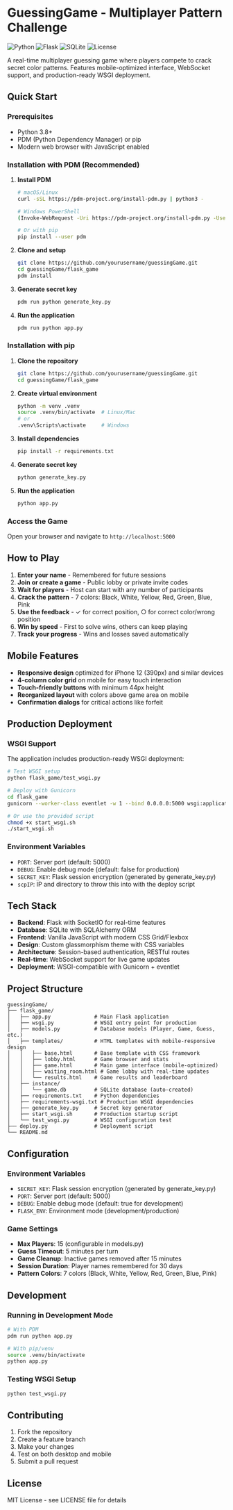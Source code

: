 # GuessingGame - Multiplayer Pattern Challenge

![Python](https://img.shields.io/badge/python-v3.8+-blue.svg)
![Flask](https://img.shields.io/badge/flask-v2.0+-green.svg)
![SQLite](https://img.shields.io/badge/sqlite-v3-lightgrey.svg)
![License](https://img.shields.io/badge/license-MIT-blue.svg)

A real-time multiplayer guessing game where players compete to crack secret color patterns. Features mobile-optimized interface, WebSocket support, and production-ready WSGI deployment.

## Quick Start

### Prerequisites
- Python 3.8+
- PDM (Python Dependency Manager) or pip
- Modern web browser with JavaScript enabled

### Installation with PDM (Recommended)

1. **Install PDM**
   ```bash
   # macOS/Linux
   curl -sSL https://pdm-project.org/install-pdm.py | python3 -
   
   # Windows PowerShell
   (Invoke-WebRequest -Uri https://pdm-project.org/install-pdm.py -UseBasicParsing).Content | python -
   
   # Or with pip
   pip install --user pdm
   ```

2. **Clone and setup**
   ```bash
   git clone https://github.com/yourusername/guessingGame.git
   cd guessingGame/flask_game
   pdm install
   ```

3. **Generate secret key**
   ```bash
   pdm run python generate_key.py
   ```

4. **Run the application**
   ```bash
   pdm run python app.py
   ```

### Installation with pip

1. **Clone the repository**
   ```bash
   git clone https://github.com/yourusername/guessingGame.git
   cd guessingGame/flask_game
   ```

2. **Create virtual environment**
   ```bash
   python -m venv .venv
   source .venv/bin/activate  # Linux/Mac
   # or
   .venv\Scripts\activate     # Windows
   ```

3. **Install dependencies**
   ```bash
   pip install -r requirements.txt
   ```

4. **Generate secret key**
   ```bash
   python generate_key.py
   ```

5. **Run the application**
   ```bash
   python app.py
   ```

### Access the Game
Open your browser and navigate to `http://localhost:5000`

## How to Play

1. **Enter your name** - Remembered for future sessions
2. **Join or create a game** - Public lobby or private invite codes
3. **Wait for players** - Host can start with any number of participants
4. **Crack the pattern** - 7 colors: Black, White, Yellow, Red, Green, Blue, Pink
5. **Use the feedback** - ✓ for correct position, ○ for correct color/wrong position
6. **Win by speed** - First to solve wins, others can keep playing
7. **Track your progress** - Wins and losses saved automatically

## Mobile Features

- **Responsive design** optimized for iPhone 12 (390px) and similar devices
- **4-column color grid** on mobile for easy touch interaction
- **Touch-friendly buttons** with minimum 44px height
- **Reorganized layout** with colors above game area on mobile
- **Confirmation dialogs** for critical actions like forfeit

## Production Deployment

### WSGI Support
The application includes production-ready WSGI deployment:

```bash
# Test WSGI setup
python flask_game/test_wsgi.py

# Deploy with Gunicorn
cd flask_game
gunicorn --worker-class eventlet -w 1 --bind 0.0.0.0:5000 wsgi:application

# Or use the provided script
chmod +x start_wsgi.sh
./start_wsgi.sh
```

### Environment Variables
- `PORT`: Server port (default: 5000)
- `DEBUG`: Enable debug mode (default: false for production)
- `SECRET_KEY`: Flask session encryption (generated by 
generate_key.py)
- `scpIP`: IP and directory to throw this into with the deploy script
## Tech Stack

- **Backend**: Flask with SocketIO for real-time features
- **Database**: SQLite with SQLAlchemy ORM
- **Frontend**: Vanilla JavaScript with modern CSS Grid/Flexbox
- **Design**: Custom glassmorphism theme with CSS variables
- **Architecture**: Session-based authentication, RESTful routes
- **Real-time**: WebSocket support for live game updates
- **Deployment**: WSGI-compatible with Gunicorn + eventlet

## Project Structure

```
guessingGame/
├── flask_game/
│   ├── app.py              # Main Flask application
│   ├── wsgi.py             # WSGI entry point for production
│   ├── models.py           # Database models (Player, Game, Guess, etc.)
│   ├── templates/          # HTML templates with mobile-responsive design
│   │   ├── base.html       # Base template with CSS framework
│   │   ├── lobby.html      # Game browser and stats
│   │   ├── game.html       # Main game interface (mobile-optimized)
│   │   ├── waiting_room.html # Game lobby with real-time updates
│   │   └── results.html    # Game results and leaderboard
│   ├── instance/
│   │   └── game.db         # SQLite database (auto-created)
│   ├── requirements.txt    # Python dependencies
│   ├── requirements-wsgi.txt # Production WSGI dependencies
│   ├── generate_key.py     # Secret key generator
│   ├── start_wsgi.sh       # Production startup script
│   └── test_wsgi.py        # WSGI configuration test
├── deploy.py               # Deployment script
└── README.md
```

## Configuration

### Environment Variables
- `SECRET_KEY`: Flask session encryption (generated by generate_key.py)
- `PORT`: Server port (default: 5000)
- `DEBUG`: Enable debug mode (default: true for development)
- `FLASK_ENV`: Environment mode (development/production)

### Game Settings
- **Max Players**: 15 (configurable in models.py)
- **Guess Timeout**: 5 minutes per turn
- **Game Cleanup**: Inactive games removed after 15 minutes
- **Session Duration**: Player names remembered for 30 days
- **Pattern Colors**: 7 colors (Black, White, Yellow, Red, Green, Blue, Pink)

## Development

### Running in Development Mode
```bash
# With PDM
pdm run python app.py

# With pip/venv
source .venv/bin/activate
python app.py
```

### Testing WSGI Setup
```bash
python test_wsgi.py
```

## Contributing

1. Fork the repository
2. Create a feature branch
3. Make your changes
4. Test on both desktop and mobile
5. Submit a pull request

## License

MIT License - see LICENSE file for details
